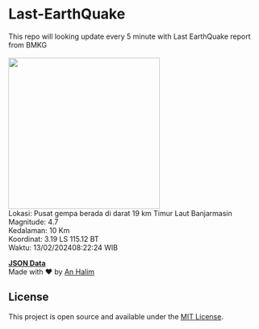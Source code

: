 # Last-EarthQuake
This repo will looking update every 5 minute with Last EarthQuake report from BMKG
<br>
<br>
<img src="https://static.bmkg.go.id/20240213082224.mmi.jpg" width="300"/>
<br>
Lokasi: Pusat gempa berada di darat 19 km Timur Laut Banjarmasin <br>
Magnitude: 4.7 <br>
Kedalaman: 10 Km <br>
Koordinat: 3.19 LS 115.12 BT <br>
Waktu: 13/02/202408:22:24 WIB <br>

<a href="./data/data.json">**JSON Data**</a>
<br>
Made with ❤️ by <a href="https://github.com/an-halim">An Halim</a>
## License

This project is open source and available under the [MIT License](LICENSE).
